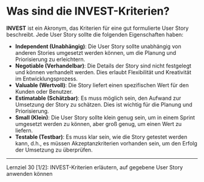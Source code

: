 # Was sind die INVEST-Kriterien?

**INVEST** ist ein Akronym, das Kriterien für eine gut formulierte User Story beschreibt. Jede User Story sollte die folgenden Eigenschaften haben:

- **Independent (Unabhängig)**: Die User Story sollte unabhängig von anderen Stories umgesetzt werden können, um die Planung und Priorisierung zu erleichtern.
- **Negotiable (Verhandelbar)**: Die Details der Story sind nicht festgelegt und können verhandelt werden. Dies erlaubt Flexibilität und Kreativität im Entwicklungsprozess.
- **Valuable (Wertvoll)**: Die Story liefert einen spezifischen Wert für den Kunden oder Benutzer.
- **Estimatable  (Schätzbar)**: Es muss möglich sein, den Aufwand zur Umsetzung der Story zu schätzen. Dies ist wichtig für die Planung und Priorisierung.
- **Small (Klein)**: Die User Story sollte klein genug sein, um in einem Sprint umgesetzt werden zu können, aber groß genug, um einen Wert zu liefern.
- **Testable (Testbar)**: Es muss klar sein, wie die Story getestet werden kann, d.h., es müssen Akzeptanzkriterien vorhanden sein, um den Erfolg der Umsetzung zu überprüfen.

---

Lernziel 30 \[1/2\]: INVEST-Kriterien erläutern, auf gegebene User Story anwenden können
